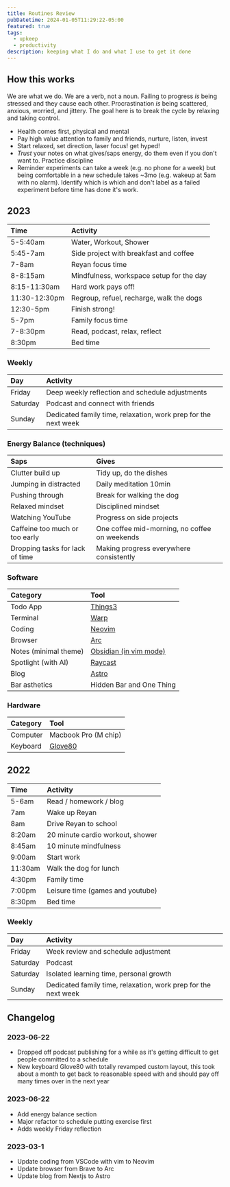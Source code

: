 ```yaml
---
title: Routines Review
pubDatetime: 2024-01-05T11:29:22-05:00
featured: true
tags:
  - upkeep
  - productivity
description: keeping what I do and what I use to get it done
---
```


## How this works

We are what we do. We are a verb, not a noun. Failing to progress _is_ being stressed and they cause
each other. Procrastination _is_ being scattered, anxious, worried, and jittery. The goal here is to
break the cycle by relaxing and taking control.

- Health comes first, physical and mental
- Pay high value attention to family and friends, nurture, listen, invest
- Start relaxed, set direction, laser focus! get hyped!
- _Trust_ your notes on what gives/saps energy, do them even if you don't want to. Practice
  discipline
- Reminder experiments can take a week (e.g. no phone for a week) but being comfortable in a new
  schedule takes ~3mo (e.g. wakeup at 5am with no alarm). Identify which is which and don't label as
  a failed experiment before time has done it's work.

## 2023

| Time          | Activity                                 |
| :------------ | :--------------------------------------- |
| 5-5:40am      | Water, Workout, Shower                   |
| 5:45-7am      | Side project with breakfast and coffee   |
| 7-8am         | Reyan focus time                         |
| 8-8:15am      | Mindfulness, workspace setup for the day |
| 8:15-11:30am  | Hard work pays off!                      |
| 11:30-12:30pm | Regroup, refuel, recharge, walk the dogs |
| 12:30-5pm     | Finish strong!                           |
| 5-7pm         | Family focus time                        |
| 7-8:30pm      | Read, podcast, relax, reflect            |
| 8:30pm        | Bed time                                 |

### Weekly

| Day      | Activity                                                       |
| :------- | :------------------------------------------------------------- |
| Friday   | Deep weekly reflection and schedule adjustments                |
| Saturday | Podcast and connect with friends                               |
| Sunday   | Dedicated family time, relaxation, work prep for the next week |

### Energy Balance (techniques)

| Saps                            | Gives                                         |
| :------------------------------ | :-------------------------------------------- |
| Clutter build up                | Tidy up, do the dishes                        |
| Jumping in distracted           | Daily meditation 10min                        |
| Pushing through                 | Break for walking the dog                     |
| Relaxed mindset                 | Disciplined mindset                           |
| Watching YouTube                | Progress on side projects                     |
| Caffeine too much or too early  | One coffee mid-morning, no coffee on weekends |
| Dropping tasks for lack of time | Making progress everywhere consistently       |

### Software

| Category              | Tool                                             |
| :-------------------- | :----------------------------------------------- |
| Todo App              | [Things3](https://culturedcode.com/things/)      |
| Terminal              | [Warp](https://www.warp.dev/)                    |
| Coding                | [Neovim](https://neovim.io)                      |
| Browser               | [Arc](https://arc.net/)                          |
| Notes (minimal theme) | [Obsidian (in vim mode)](https://obsidian.md/)   |
| Spotlight (with AI)   | [Raycast](https://www.raycast.com/)              |
| Blog                  | [Astro](https://github.com/danieluhl/astro-blog) |
| Bar asthetics         | Hidden Bar and One Thing                         |

### Hardware

| Category | Tool                               |
| :------- | :--------------------------------- |
| Computer | Macbook Pro (M chip)               |
| Keyboard | [Glove80](https://www.moergo.com/) |

## 2022

| Time    | Activity                         |
| :------ | :------------------------------- |
| 5-6am   | Read / homework / blog           |
| 7am     | Wake up Reyan                    |
| 8am     | Drive Reyan to school            |
| 8:20am  | 20 minute cardio workout, shower |
| 8:45am  | 10 minute mindfulness            |
| 9:00am  | Start work                       |
| 11:30am | Walk the dog for lunch           |
| 4:30pm  | Family time                      |
| 7:00pm  | Leisure time (games and youtube) |
| 8:30pm  | Bed time                         |

### Weekly

| Day      | Activity                                                       |
| :------- | :------------------------------------------------------------- |
| Friday   | Week review and schedule adjustment                            |
| Saturday | Podcast                                                        |
| Saturday | Isolated learning time, personal growth                        |
| Sunday   | Dedicated family time, relaxation, work prep for the next week |

## Changelog

### 2023-06-22

- Dropped off podcast publishing for a while as it's getting difficult to get people committed to a
  schedule
- New keyboard Glove80 with totally revamped custom layout, this took about a month to get back to
  reasonable speed with and should pay off many times over in the next year

### 2023-06-22

- Add energy balance section
- Major refactor to schedule putting exercise first
- Adds weekly Friday reflection

### 2023-03-1

- Update coding from VSCode with vim to Neovim
- Update browser from Brave to Arc
- Update blog from Nextjs to Astro
